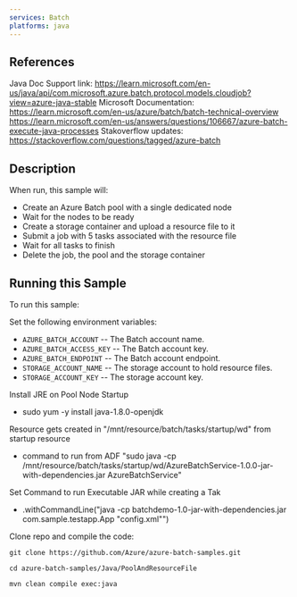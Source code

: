 ```yaml
---
services: Batch
platforms: java
---
```

## References
Java Doc Support link: https://learn.microsoft.com/en-us/java/api/com.microsoft.azure.batch.protocol.models.cloudjob?view=azure-java-stable
Microsoft Documentation: https://learn.microsoft.com/en-us/azure/batch/batch-technical-overview
https://learn.microsoft.com/en-us/answers/questions/106667/azure-batch-execute-java-processes
Stakoverflow updates: https://stackoverflow.com/questions/tagged/azure-batch

## Description
When run, this sample will:

- Create an Azure Batch pool with a single dedicated node
- Wait for the nodes to be ready
- Create a storage container and upload a resource file to it
- Submit a job with 5 tasks associated with the resource file
- Wait for all tasks to finish
- Delete the job, the pool and the storage container

## Running this Sample
To run this sample:

Set the following environment variables:
- `AZURE_BATCH_ACCOUNT` -- The Batch account name.
- `AZURE_BATCH_ACCESS_KEY` -- The Batch account key.
- `AZURE_BATCH_ENDPOINT` -- The Batch account endpoint.
- `STORAGE_ACCOUNT_NAME` -- The storage account to hold resource files.
- `STORAGE_ACCOUNT_KEY` -- The storage account key.

Install JRE on Pool Node Startup
- sudo yum -y install java-1.8.0-openjdk

Resource gets created in "/mnt/resource/batch/tasks/startup/wd" from startup resource 
- command to run from ADF "sudo java -cp /mnt/resource/batch/tasks/startup/wd/AzureBatchService-1.0.0-jar-with-dependencies.jar AzureBatchService"

Set Command to run Executable JAR while creating a Tak
-  .withCommandLine("java -cp batchdemo-1.0-jar-with-dependencies.jar com.sample.testapp.App \"config.xml\"")

Clone repo and compile the code:

    git clone https://github.com/Azure/azure-batch-samples.git

    cd azure-batch-samples/Java/PoolAndResourceFile

    mvn clean compile exec:java
